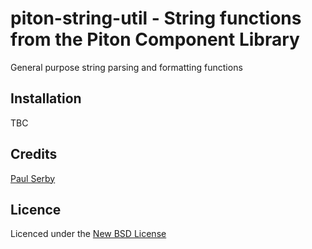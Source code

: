 # piton-string-util - String functions from the Piton Component Library

General purpose string parsing and formatting functions


## Installation

TBC

## Credits
[Paul Serby](https://github.com/PabloSerbo/)

## Licence
Licenced under the [New BSD License](http://opensource.org/licenses/bsd-license.php)

